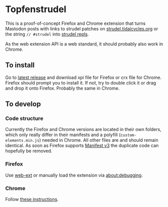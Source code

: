 # Topfenstrudel

This is a proof-of-concept Firefox and Chrome extension that turns Mastodon posts with links to strudel patches on [strudel.tidalcycles.org](https://strudel.tidalcycles.org/) or the string `// #strudel` into [strudel repls](https://github.com/tidalcycles/strudel).

As the web extension API is a web standard, it should probably also work in Chrome.

## To install

Go to [latest release](https://github.com/mortuosplango/topfenstrudel/releases/latest) and download xpi file for Firefox or crx file for Chrome. Firefox should prompt you to install it. If not, try to double click it or drag and drop it onto Firefox. Probably the same in Chrome.

## To develop

### Code structure

Currently the Firefox and Chrome versions are located in their own folders, which only really differ in their manifests and a polyfill (`custom-elements.min.js`) needed in Chrome. All other files are and should remain identical. As soon as Firefox supports [Manifest v3](https://extensionworkshop.com/documentation/develop/manifest-v3-migration-guide/) the duplicate code can hopefully be removed.

### Firefox 

Use [web-ext](https://extensionworkshop.com/documentation/develop/getting-started-with-web-ext/) or manually load the extension via [about:debugging](https://extensionworkshop.com/documentation/develop/browser-extension-development-tools/#testing-and-debugging-tools).

### Chrome

Follow [these instructions](https://developer.chrome.com/docs/extensions/mv3/getstarted/development-basics/#load-unpacked).

